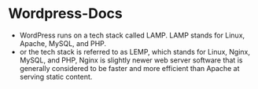 # Wordpress-Docs

- WordPress runs on a tech stack called LAMP. LAMP stands for Linux, Apache, MySQL, and PHP.
- or  the tech stack is referred to as LEMP, which stands for Linux, Nginx, MySQL, and PHP,  Nginx is slightly newer web server software that is generally considered to be faster and more efficient than Apache at serving static content.
